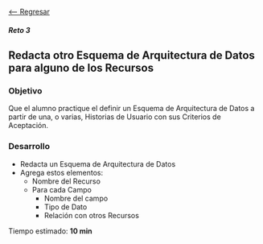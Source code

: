 [<-- Regresar](../)

##### Reto 3

## Redacta otro Esquema de Arquitectura de Datos para alguno de los Recursos

### Objetivo 

Que el alumno practique el definir un Esquema de Arquitectura de Datos a partir de una, o varias, Historias de Usuario con sus Criterios de Aceptación. 

### Desarrollo

- Redacta un Esquema de Arquitectura de Datos
- Agrega estos elementos:
  - Nombre del Recurso
  - Para cada Campo
    - Nombre del campo
    - Tipo de Dato
    - Relación con otros Recursos

Tiempo estimado: **10 min**